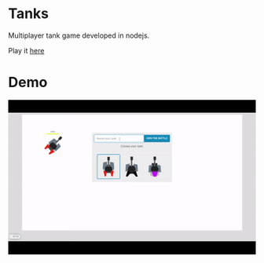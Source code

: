 Tanks
======

Multiplayer tank game developed in nodejs.

Play it [here](https://rubentd-tanks.herokuapp.com/)

Demo
=====
![online tanks game](screenshots/tanks_1.gif)